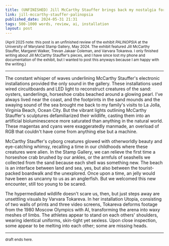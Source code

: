 ```yaml
---
title: (UNFINISHED) Jill McCarthy Stauffer brings back my nostalgia for the waves
link: jill-mccarthy-stauffer-palinopsia
published_date: 2024-05-31 21:31
tags: 500-1000 words, review, ai, installation  
layout: post
---
```


<small>(April 2025 note: this post is an unfinished review of the exhibit *PALINOPSIA* at the University of Maryland Stamp Gallery, May 2024. The exhibit featured Jill McCarthy Stauffer, Margaret Walker, Trevan Jakaar Coleman, and Varvara Tokareva. I only finished writing about Jill McCarthy Stauffer's pieces, and I have since lost my phone and documentation of the exhibit, but I wanted to post this anyways because I am happy with the writing.)</small>

---

The constant whisper of waves underlining McCarthy Stauffer's electronic installations provided the only sound in the gallery. These installations used wired circuitboards and LED light to reconstruct creatures of the sand: oysters, sanderlings, horseshoe crabs beached around a glowing pearl. I've always lived near the coast, and the footprints in the sand mounds and the swaying sound of the sea brought me back to my family's visits to La Jolla, Virginia Beach, Ocean City. But the vibrant lights outlining McCarthy Stauffer's sculptures defamiliarized their wildlife, casting them into an artificial bioluminescence more saturated than anything in the natural world. These magentas and cyans were exaggeratedly manmade, an overload of RGB that couldn't have come from anything else but a machine.


McCarthy Stauffer's cyborg creatures glowed with otherworldly beauty and eye-catching whimsy, recalling a time in our childhoods where these creatures were alien. In the Stamp Gallery, we can relieve the first time a horseshoe crab brushed by our ankles, or the armfuls of seashells we collected from the sand because each shell was something new. The beach is an interface between land and sea, yes, but also between the tourist-packed boardwalk and the unexplored. Once upon a time, an jelly would have been as uncanny to us as an anglerfish. But we welcomed this new encounter, still too young to be scared.


The hypermediated wildlife doesn't scare us, then, but just steps away are unsettling visuals by Varvara Tokareva. In her installation Utopia, consisting of two walls of prints and three video screens, Tokareva deforms footage from the 1980 Moscow Olympics with AI, transforming the arena into waxy meshes of limbs. The athletes appear to stand on each others' shoulders, wearing identical uniforms, skin-tight yet sexless. Upon close inspection, some appear to be melting into each other; some are missing heads.

---

<small>draft ends here.</small>